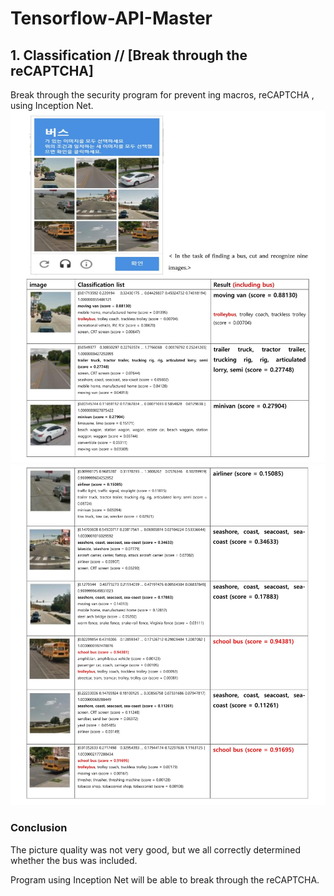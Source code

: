 # Tensorflow-API-Master

## 1. Classification // [Break through the reCAPTCHA]
Break through the security program for prevent ing macros, reCAPTCHA , using Inception Net.
![image1](/1.classification/image/image1.jpg)
![image2](/1.classification/image/image2.jpg)
### Conclusion
The picture quality was not very good, but we all correctly determined whether the bus was included. 

Program using Inception Net will be able to break through the reCAPTCHA.
